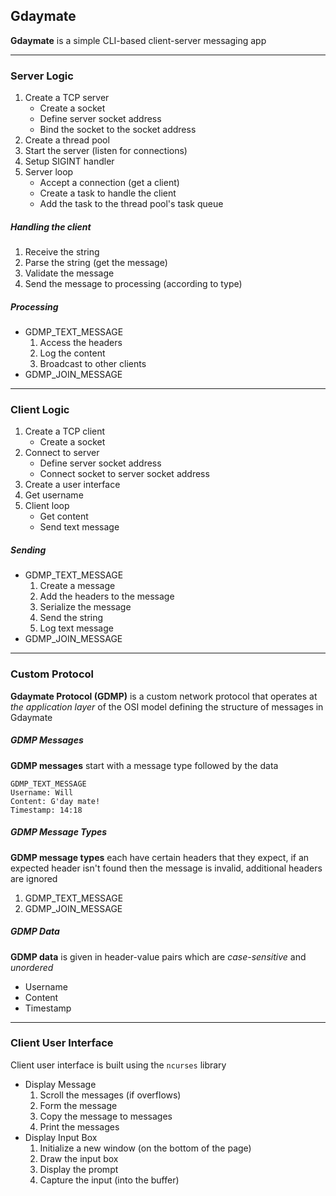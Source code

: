 ## Gdaymate

**Gdaymate** is a simple CLI-based client-server messaging app

---

### Server Logic

1. Create a TCP server
	- Create a socket 
	- Define server socket address
	- Bind the socket to the socket address
2. Create a thread pool
3. Start the server (listen for connections)
4. Setup SIGINT handler
5. Server loop
	- Accept a connection (get a client)
	- Create a task to handle the client
	- Add the task to the thread pool's task queue

##### Handling the client
 
1. Receive the string
2. Parse the string (get the message)
3. Validate the message
4. Send the message to processing (according to type)

##### Processing

- GDMP_TEXT_MESSAGE
	1. Access the headers
	2. Log the content
	3. Broadcast to other clients
- GDMP_JOIN_MESSAGE

---

### Client Logic

1. Create a TCP client
	- Create a socket
2. Connect to server
	- Define server socket address
	- Connect socket to server socket address
3. Create a user interface
4. Get username
5. Client loop
	- Get content
	- Send text message

##### Sending

- GDMP_TEXT_MESSAGE
	1. Create a message
	2. Add the headers to the message
	3. Serialize the message
	4. Send the string
	5. Log text message
- GDMP_JOIN_MESSAGE

---

### Custom Protocol

**Gdaymate Protocol (GDMP)** is a custom network protocol that operates at *the application layer* of the OSI model defining the structure of messages in Gdaymate

##### GDMP Messages

**GDMP messages** start with a message type followed by the data

```
GDMP_TEXT_MESSAGE
Username: Will
Content: G'day mate!
Timestamp: 14:18
```

##### GDMP Message Types

**GDMP message types** each have certain headers that they expect, if an expected header isn't found then the message is invalid, additional headers are ignored

1. GDMP_TEXT_MESSAGE
2. GDMP_JOIN_MESSAGE

##### GDMP Data

**GDMP data** is given in header-value pairs which are *case-sensitive* and *unordered*

- Username
- Content
- Timestamp

---

### Client User Interface

Client user interface is built using the `ncurses` library

- Display Message
	1. Scroll the messages (if overflows)
	2. Form the message
	3. Copy the message to messages
	4. Print the messages
- Display Input Box
	1. Initialize a new window (on the bottom of the page)
	2. Draw the input box
	3. Display the prompt
	4. Capture the input (into the buffer)
